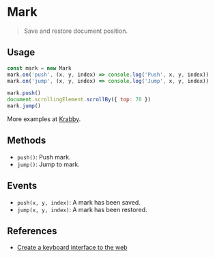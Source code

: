 # Mark

> Save and restore document position.

## Usage

``` javascript
const mark = new Mark
mark.on('push', (x, y, index) => console.log('Push', x, y, index))
mark.on('jump', (x, y, index) => console.log('Jump', x, y, index))

mark.push()
document.scrollingElement.scrollBy({ top: 70 })
mark.jump()
```

More examples at [Krabby].

## Methods

- `push()`: Push mark.
- `jump()`: Jump to mark.

## Events

- `push(x, y, index)`: A mark has been saved.
- `jump(x, y, index)`: A mark has been restored.

## References

- [Create a keyboard interface to the web]

[Krabby]: https://krabby.netlify.com
[Create a keyboard interface to the web]: https://alexherbo2.github.io/blog/chrome/create-a-keyboard-interface-to-the-web/
